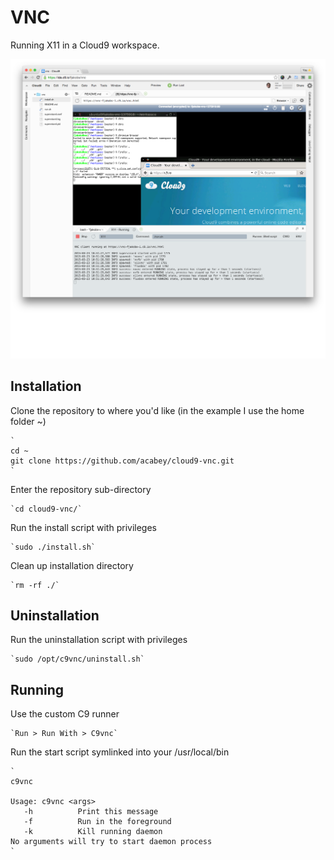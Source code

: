 VNC
===

Running X11 in a Cloud9 workspace.

![Screen Shot](screenshot.png)

Installation
------------

Clone the repository to where you'd like (in the example I use the home folder ~)
    
    `
    cd ~
    git clone https://github.com/acabey/cloud9-vnc.git
    `

Enter the repository sub-directory

    `cd cloud9-vnc/`

Run the install script with privileges

    `sudo ./install.sh`
    
Clean up installation directory
    
    `rm -rf ./`

Uninstallation
--------------

Run the uninstallation script with privileges

    `sudo /opt/c9vnc/uninstall.sh`

Running
-------

Use the custom C9 runner

    `Run > Run With > C9vnc`
    
Run the start script symlinked into your /usr/local/bin
    
    `
    c9vnc
    
    Usage: c9vnc <args>
       -h          Print this message
       -f          Run in the foreground
       -k          Kill running daemon
    No arguments will try to start daemon process
    `